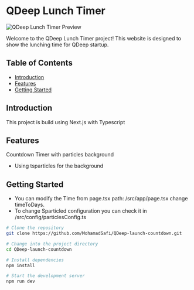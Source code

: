 # QDeep Lunch Timer

![QDeep Lunch Timer Preview](public/assets/MEDIA/QDeep.gif)

Welcome to the QDeep Lunch Timer project! This website is designed to show the lunching time for QDeep startup.

## Table of Contents

- [Introduction](#introduction)
- [Features](#features)
- [Getting Started](#getting-started)

## Introduction

This project is build using Next.js with Typescript

## Features

Countdown Timer with particles background
- Using tsparticles for the background

## Getting Started

- You can modify the Time from page.tsx path: /src/app/page.tsx change timeToDays.
- To change Sparticled configuration you can check it in /src/config/particlesConfig.ts

```bash
# Clone the repository
git clone https://github.com/MohamadSafi/QDeep-launch-countdown.git

# Change into the project directory
cd QDeep-launch-countdown

# Install dependencies
npm install

# Start the development server
npm run dev
